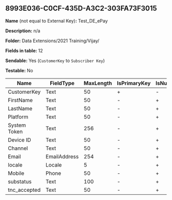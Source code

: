 ## 8993E036-C0CF-435D-A3C2-303FA73F3015

**Name** (not equal to External Key)**:** Test_DE_ePay

**Description:** n/a

**Folder:** Data Extensions/2021 Training/Vijay/

**Fields in table:** 12

**Sendable:** Yes (`CustomerKey` to `Subscriber Key`)

**Testable:** No

| Name | FieldType | MaxLength | IsPrimaryKey | IsNullable | DefaultValue |
| --- | --- | --- | --- | --- | --- |
| CustomerKey | Text | 50 | + | - |  |
| FirstName | Text | 50 | - | + |  |
| LastName | Text | 50 | - | + |  |
| Platform | Text | 50 | - | + |  |
| System Token | Text | 256 | - | + |  |
| Device ID | Text | 50 | - | + |  |
| Channel | Text | 50 | - | + |  |
| Email | EmailAddress | 254 | - | + |  |
| locale | Locale | 5 | - | + |  |
| Mobile | Phone | 50 | - | + |  |
| substatus | Text | 100 | - | + |  |
| tnc_accepted | Text | 50 | - | + |  |
